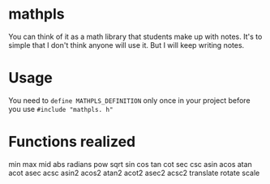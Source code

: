 # mathpls
You can think of it as a math library that students make up with notes.
It's to simple that I don't think anyone will use it.
But I will keep writing notes.

# Usage
You need to `define MATHPLS_DEFINITION` only once in your project before you use `#include "mathpls. h"`

# Functions realized
min max mid abs radians pow sqrt sin cos tan cot sec csc asin acos atan acot asec acsc asin2 acos2 atan2 acot2 asec2 acsc2 translate rotate scale
